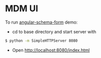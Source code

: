 # MDM UI
To run [angular-schema-form] demo:
- cd to base directory and start server with 
```sh
$ python -m SimpleHTTPServer 8080
```
- Open [http://localhost:8080/index.html]

[angular-schema-form]:https://github.com/Textalk/angular-schema-form
[http://localhost:8080/index.html]:http://localhost:8080/index.html
